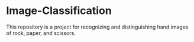 # Image-Classification
This repository is a project for recognizing and distinguishing hand images of rock, paper, and scissors.
